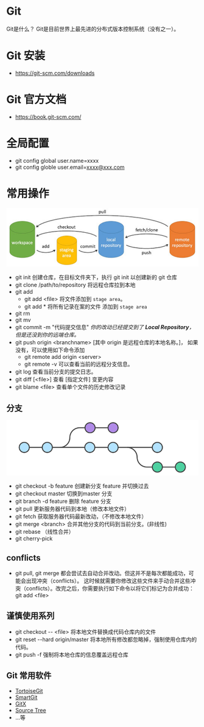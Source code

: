 # Git

Git是什么？
Git是目前世界上最先进的分布式版本控制系统（没有之一）。

# Git 安装
- https://git-scm.com/downloads

# Git 官方文档
- https://book.git-scm.com/

# 全局配置
- git config global user.name=xxxx
- git config globle user.email=xxxx@xxx.com 
  

# 常用操作
![](images/git-command.jpg)
- git init 创建仓库，在目标文件夹下，执行 git init 以创建新的 git 仓库
- git clone /path/to/repository 将远程仓库拉到本地
- git add 
  - git add \<file>  将文件添加到 `stage area`。
  - git add *   将所有记录在案的文件 添加到 `stage area`
- git rm 
- git mv
- git commit -m "代码提交信息"  *你的改动已经提交到了 **Local Repository**，但是还没到你的远端仓库。*
- git push origin \<branchname>   [其中 origin 是远程仓库的本地名称。]， 如果没有，可以使用如下命令添加
  - git remote add origin \<server>
  - git remote -v  可以查看当前的远程分支信息。
- git log  查看当前分支的提交日志。
- git diff [\<file>] 查看 [指定文件] 变更内容
- git blame \<file> 查看单个文件的历史修改记录

## 分支

![](images/git-branch.png)
- git checkout -b feature  创建新分支 feature 并切换过去
- git checkout master  切换到master 分支
- git branch -d feature 删除 feature 分支
- git pull 更新服务器代码到本地（修改本地文件）
- git fetch 获取服务器代码最新改动，（不修改本地文件）
- git merge \<branch> 合并其他分支的代码到当前分支。(非线性)
- git rebase （线性合并）
- git cherry-pick 

## conflicts
- git pull, git merge 都会尝试去自动合并改动。但这并不是每次都能成功，可能会出现冲突（conflicts）。 这时候就需要你修改这些文件来手动合并这些冲突（conflicts）。改完之后，你需要执行如下命令以将它们标记为合并成功：
git add \<file>

## 谨慎使用系列
- git checkout -- \<file> 将本地文件替换成代码仓库内的文件
- git reset --hard origin/master  将本地所有修改都忽略掉，强制使用仓库内的代码。
- git push -f 强制将本地仓库的信息覆盖远程仓库

## Git 常用软件
- [TortoiseGit](https://tortoisegit.org/)
- [SmartGit](https://www.syntevo.com/smartgit/)
- [GitX](https://gitx.frim.nl/)
- [Source Tree](https://www.sourcetreeapp.com/)
- ...等

